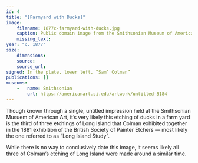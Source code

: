 ```yaml
---
id: 4
title: "[Farmyard with Ducks]"
image:
    filename: 1877c-farmyard-with-ducks.jpg
    caption: Public domain image from the Smithsonian Museum of American Art.
    missing_text: 
year: "c. 1877"
size:
    dimensions: 
    source: 
    source_url: 
signed: In the plate, lower left, “Sam’ Colman”
publications: []
museums: 
    -   name: Smithsonian
        url: https://americanart.si.edu/artwork/untitled-5184
---
```

Though known through a single, untitled impression held at the Smithsonian Musuem of American Art, it’s very likely this etching of ducks in a farm yard is the third of three etchings of Long Island that Colman exhibited together in the 1881 exhibition of the British Society of Painter Etchers — most likely the one referred to as “Long Island Study”.

While there is no way to conclusively date this image, it seems likely all three of Colman’s etching of Long Island were made around a similar time.